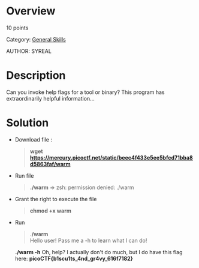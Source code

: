 # Overview 
10 points

Category: [General Skills]()

AUTHOR: SYREAL

# Description
Can you invoke help flags for a tool or binary? This program has extraordinarily helpful information...
# Solution
- Download file :
  > **wget https://mercury.picoctf.net/static/beec4f433e5ee5bfcd71bba8d5863faf/warm**

- Run file 
  > **./warm**
    => zsh: permission denied: ./warm
- Grant the right to execute the file
  >**chmod +x warm** 
- Run
  
  >\.**/warm**       
   Hello user! Pass me a -h to learn what I can do!
   
  **./warm -h**
  Oh, help? I actually don't do much, but I do have this flag
  here: **picoCTF{b1scu1ts_4nd_gr4vy_616f7182}**


